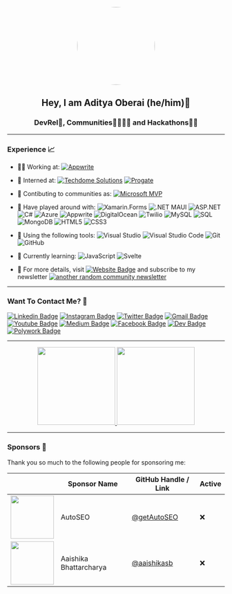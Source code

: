 <p align="center">
    <img src="https://avatars.githubusercontent.com/u/31401437?v=4" style="border-radius: 90px; width: 180px;">
</p>
<h2 align="center"> Hey, I am Aditya Oberai (he/him)👋 </h2>
<h3 align="center"> DevRel🥑, Communities👨‍👩‍👧‍👦 and Hackathons👨‍💻 </h3>

---

### Experience 📈

- 👩‍💻 Working at: [![Appwrite](https://img.shields.io/badge/-Appwrite-f02e65?style=plastic&logo=Appwrite&logoColor=white)](https://appwrite.io)
- 🤵 Interned at: [![Techdome Solutions](https://img.shields.io/badge/-Techdome_Solutions-blue?style=plastic&logo=Website&logoColor=white)](https://www.linkedin.com/company/techdome-solutions/) [![Progate](http://img.shields.io/badge/-Progate-purple?style=plastic&logo=progate&logoColor=white&link=https://progate.com/)](https://progate.com/)
- 🙌 Contibuting to communities as: [![Microsoft MVP](https://img.shields.io/badge/-Microsoft_MVP-blue?style=plastic&logo=microsoft&link=https://mvp.microsoft.com/en-us/PublicProfile/5005058)](https://mvp.microsoft.com/en-us/PublicProfile/5005058)

- 🔭 Have played around with: ![Xamarin.Forms](https://img.shields.io/badge/-Xamarin.Forms-blue?style=plastic&logo=xamarin&logoColor=white) ![.NET MAUI](http://img.shields.io/badge/-.NET_MAUI-purple?style=plastic&logo=.Net&logoColor=white) ![ASP.NET](https://img.shields.io/badge/-ASP.NET-blue?style=plastic&logo=.Net&logoColor=white) ![C#](http://img.shields.io/badge/-C%23-orange?style=plastic&logo=c-sharp&logoColor=white) ![Azure](https://img.shields.io/badge/-Microsoft_Azure-azure?style=plastic&logo=microsoft-azure&logoColor=blue) ![Appwrite](https://img.shields.io/badge/-Appwrite-f02e65?style=plastic&logo=appwrite&logoColor=white) ![DigitalOcean](https://img.shields.io/badge/-DigitalOcean-blue?style=plastic&logo=digitalocean&logoColor=white) ![Twilio](https://img.shields.io/badge/-Twilio-navy?style=plastic&logo=twilio) ![MySQL](https://img.shields.io/badge/-MySQL-yellow?style=plastic&logo=mysql&logoColor=white) ![SQL](https://img.shields.io/badge/-SQL-green?style=plastic&logo=Microsoft-SQL-Server) ![MongoDB](https://img.shields.io/badge/-MongoDB-white?style=plastic&logo=mongodb) ![HTML5](https://img.shields.io/badge/-HTML5-E34F26?style=plastic&logo=html5&logoColor=white) ![CSS3](https://img.shields.io/badge/-CSS3-1572B6?style=plastic&logo=css3) 

- 🔧 Using the following tools: ![Visual Studio](https://img.shields.io/badge/-Visual_Studio-violet?style=plastic&logo=visual-studio) ![Visual Studio Code](https://img.shields.io/badge/-VS_Code-blue?style=plastic&logo=visual-studio-code) ![Git](https://img.shields.io/badge/-Git-orange?style=plastic&logo=git&logoColor=white) ![GitHub](https://img.shields.io/badge/-GitHub-purple?style=plastic&logo=github)

- 🌱 Currently learning:  ![JavaScript](https://img.shields.io/badge/-JavaScript-purple?style=plastic&logo=javascript) ![Svelte](https://img.shields.io/badge/-Svelte-orange?style=plastic&logo=svelte&logoColor=white) 

- 📜 For more details, visit [![Website Badge](https://img.shields.io/badge/-My_Website-blue?style=plastic&logo=Website&logoColor=white)](https://oberai.dev) and subscribe to my newsletter [![another random community newsletter](https://img.shields.io/badge/-another_random_community_newsletter-orange?style=plastic&logo=substack&logoColor=white)](https://newsletter.oberai.dev)

---

### Want To Contact Me? 📱

[![Linkedin Badge](https://img.shields.io/badge/-Aditya_Oberai-blue?style=plastic&logo=Linkedin&logoColor=white&link=https://www.linkedin.com/in/adityaoberai1/)](https://www.linkedin.com/in/adityaoberai1/)
[![Instagram Badge](https://img.shields.io/badge/-adityaoberai1-purple?style=plastic&logo=instagram&logoColor=white&link=https://instagram.com/adityaoberai1/)](https://instagram.com/adityaoberai1)
[![Twitter Badge](https://img.shields.io/badge/-adityaoberai1-blue?style=plastic&logo=Twitter&logoColor=white&link=https://twitter.com/adityaoberai1/)](https://twitter.com/adityaoberai1/)
[![Gmail Badge](https://img.shields.io/badge/adityaoberai1@gmail.com-white?style=plastic&logo=Gmail&logoColor=&link=mailto:adityaoberai1@gmail.com)](mailto:adityaoberai1@gmail.com)
[![Youtube Badge](https://img.shields.io/badge/-Aditya_Oberai-darkred?style=plastic&logo=youtube&logoColor=white&link=https://www.youtube.com/channel/UCTbP-EnvU0l76d2yIoiZruQ)](https://www.youtube.com/channel/UCTbP-EnvU0l76d2yIoiZruQ)
[![Medium Badge](https://img.shields.io/badge/-@adityaoberai1-black?style=plastic&labelColor=000000&logo=Medium&link=https://medium.com/@adityaoberai1/)](https://medium.com/@adityaoberai1)
[![Facebook Badge](https://img.shields.io/badge/-Aditya_Oberai-blue?style=plastic&logo=Facebook&logoColor=white&link=https://facebook.com/aoberai23)](https://www.facebook.com/aoberai23/)
[![Dev Badge](https://img.shields.io/badge/-Aditya_Oberai-black?style=plastic&logo=dev.to&logoColor=white&link=https://dev.to/adityaoberai)](https://dev.to/adityaoberai)
[![Polywork Badge](https://img.shields.io/badge/-Aditya_Oberai-black?style=plastic&logo=polywork&logoColor=white&link=https://www.polywork.com/adityaoberai1)](https://www.polywork.com/adityaoberai1)

---


<p align="center">
<a href="https://github.com/adityaoberai">
  <img height="180em" src="https://github-readme-stats.vercel.app/api?username=adityaoberai&show_icons=true&theme=algolia&include_all_commits=true&count_private=true"/>
  <img height="180em" src="https://github-readme-stats.vercel.app/api/top-langs/?username=adityaoberai&theme=algolia"/>
</a>
</p>

---

### Sponsors 💸

Thank you so much to the following people for sponsoring me:


| | Sponsor Name | GitHub Handle / Link | Active |
|-|--------------|----------------------|--------|
| <img src="https://avatars.githubusercontent.com/u/152874588?s=200&v=4" width="100"> | AutoSEO | [@getAutoSEO](https://github.com/getAutoSEO) | ❌ |
| <img src="https://avatars.githubusercontent.com/u/52964353?v=4" width="100"></img> | Aaishika Bhattarcharya | [@aaishikasb](https://github.com/aaishikasb) | ❌ |
